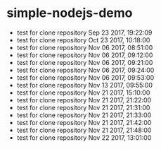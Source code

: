 # simple-nodejs-demo
* test for clone repository Sep 23 2017, 19:22:09
* test for clone repository Oct 23 2017, 10:18:00
* test for clone repository Nov 06 2017, 08:51:00
* test for clone repository Nov 06 2017, 09:12:00
* test for clone repository Nov 06 2017, 09:21:00
* test for clone repository Nov 06 2017, 09:24:00
* test for clone repository Nov 06 2017, 09:53:00
* test for clone repository Nov 13 2017, 09:55:00
* test for clone repository Nov 21 2017, 15:10:00
* test for clone repository Nov 21 2017, 21:22:00
* test for clone repository Nov 21 2017, 21:31:00
* test for clone repository Nov 21 2017, 21:33:00
* test for clone repository Nov 21 2017, 21:42:00
* test for clone repository Nov 21 2017, 21:48:00
* test for clone repository Nov 22 2017, 13:01:00